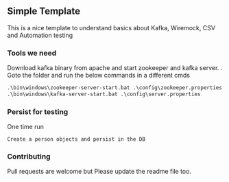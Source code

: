 ## Simple Template

This is a nice template to understand basics about Kafka, Wiremock, CSV and Automation testing

### Tools we need

Download kafka binary from apache and start zookeeper and kafka server.
    . Goto the folder and run the below commands in a different cmds
```bat
.\bin\windows\zookeeper-server-start.bat .\config\zookeeper.properties
.\bin\windows\kafka-server-start.bat .\config\server.properties
```

### Persist for testing
One time run
```
Create a person objects and persist in the DB
```
### Contributing
Pull requests are welcome but Please update the readme file too.
